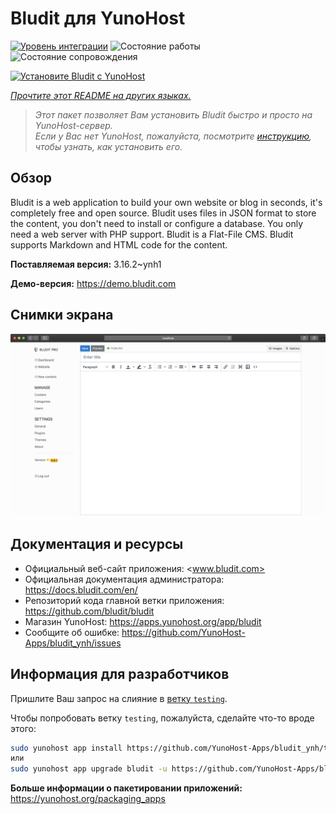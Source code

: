 <!--
Важно: этот README был автоматически сгенерирован <https://github.com/YunoHost/apps/tree/master/tools/readme_generator>
Он НЕ ДОЛЖЕН редактироваться вручную.
-->

# Bludit для YunoHost

[![Уровень интеграции](https://dash.yunohost.org/integration/bludit.svg)](https://ci-apps.yunohost.org/ci/apps/bludit/) ![Состояние работы](https://ci-apps.yunohost.org/ci/badges/bludit.status.svg) ![Состояние сопровождения](https://ci-apps.yunohost.org/ci/badges/bludit.maintain.svg)

[![Установите Bludit с YunoHost](https://install-app.yunohost.org/install-with-yunohost.svg)](https://install-app.yunohost.org/?app=bludit)

*[Прочтите этот README на других языках.](./ALL_README.md)*

> *Этот пакет позволяет Вам установить Bludit быстро и просто на YunoHost-сервер.*  
> *Если у Вас нет YunoHost, пожалуйста, посмотрите [инструкцию](https://yunohost.org/install), чтобы узнать, как установить его.*

## Обзор

Bludit is a web application to build your own website or blog in seconds, it's completely free and open source. Bludit uses files in JSON format to store the content, you don't need to install or configure a database. You only need a web server with PHP support. Bludit is a Flat-File CMS. Bludit supports Markdown and HTML code for the content.

**Поставляемая версия:** 3.16.2~ynh1

**Демо-версия:** <https://demo.bludit.com>

## Снимки экрана

![Снимок экрана Bludit](./doc/screenshots/bludit_1_en.png)

## Документация и ресурсы

- Официальный веб-сайт приложения: <www.bludit.com>
- Официальная документация администратора: <https://docs.bludit.com/en/>
- Репозиторий кода главной ветки приложения: <https://github.com/bludit/bludit>
- Магазин YunoHost: <https://apps.yunohost.org/app/bludit>
- Сообщите об ошибке: <https://github.com/YunoHost-Apps/bludit_ynh/issues>

## Информация для разработчиков

Пришлите Ваш запрос на слияние в [ветку `testing`](https://github.com/YunoHost-Apps/bludit_ynh/tree/testing).

Чтобы попробовать ветку `testing`, пожалуйста, сделайте что-то вроде этого:

```bash
sudo yunohost app install https://github.com/YunoHost-Apps/bludit_ynh/tree/testing --debug
или
sudo yunohost app upgrade bludit -u https://github.com/YunoHost-Apps/bludit_ynh/tree/testing --debug
```

**Больше информации о пакетировании приложений:** <https://yunohost.org/packaging_apps>
